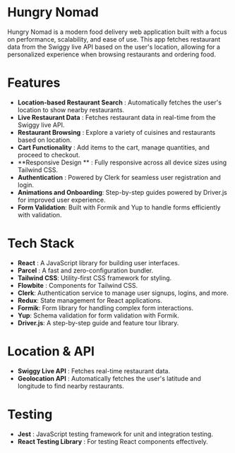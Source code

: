 # Hungry Nomad

Hungry Nomad is a modern food delivery web application built with a focus on performance, scalability, and ease of use. This app fetches restaurant data from the Swiggy live API based on the user's location, allowing for a personalized experience when browsing restaurants and ordering food.

# Features

- **Location-based Restaurant Search** :  Automatically fetches the user's location to show nearby restaurants.
- **Live Restaurant Data** : Fetches restaurant data in real-time from the Swiggy live API.
- **Restaurant Browsing** : Explore a variety of cuisines and restaurants based on location.
- **Cart Functionality** : Add items to the cart, manage quantities, and proceed to checkout.
- **Responsive Design ** : Fully responsive across all device sizes using Tailwind CSS.
- **Authentication** : Powered by Clerk for seamless user registration and login.
- **Animations and Onboarding**: Step-by-step guides powered by Driver.js for improved user experience.
- **Form Validation**: Built with Formik and Yup to handle forms efficiently with validation.

# Tech Stack

- **React** : A JavaScript library for building user interfaces.
- **Parcel** : A fast and zero-configuration bundler.
- **Tailwind CSS**: Utility-first CSS framework for styling.
- **Flowbite** : Components for Tailwind CSS.
- **Clerk**: Authentication service to manage user signups, logins, and more.
- **Redux**: State management for React applications.
- **Formik**: Form library for handling complex form interactions.
- **Yup**: Schema validation for form validation with Formik.
- **Driver.js**: A step-by-step guide and feature tour library.

# Location & API

- **Swiggy Live API** : Fetches real-time restaurant data.
- **Geolocation API** : Automatically fetches the user's latitude and longitude to find nearby restaurants.

# Testing

- **Jest** : JavaScript testing framework for unit and integration testing.
- **React Testing Library** : For testing React components effectively.


